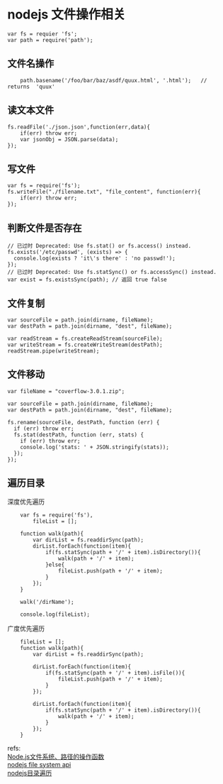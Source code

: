 # nodejs 文件操作相关
```
var fs = requier 'fs';
var path = require('path');
```

## 文件名操作
```
    path.basename('/foo/bar/baz/asdf/quux.html', '.html');   // returns  'quux'
```
## 读文本文件

	fs.readFile('./json.json',function(err,data){
	    if(err) throw err;
	    var jsonObj = JSON.parse(data);
	});
## 写文件

	var fs = require('fs');
	fs.writeFile("./filename.txt", "file_content", function(err){
		if(err) throw err;
	});
## 判断文件是否存在

	// 已过时 Deprecated: Use fs.stat() or fs.access() instead.
	fs.exists('/etc/passwd', (exists) => {
	  console.log(exists ? 'it\'s there' : 'no passwd!');
	});
	// 已过时 Deprecated: Use fs.statSync() or fs.accessSync() instead.
	var exist = fs.existsSync(path); // 返回 true false
## 文件复制

    var sourceFile = path.join(dirname, fileName);
    var destPath = path.join(dirname, "dest", fileName);

    var readStream = fs.createReadStream(sourceFile);
    var writeStream = fs.createWriteStream(destPath);
    readStream.pipe(writeStream);
## 文件移动

    var fileName = "coverflow-3.0.1.zip";

    var sourceFile = path.join(dirname, fileName);
    var destPath = path.join(dirname, "dest", fileName);

    fs.rename(sourceFile, destPath, function (err) {
      if (err) throw err;
      fs.stat(destPath, function (err, stats) {
        if (err) throw err;
        console.log('stats: ' + JSON.stringify(stats));
      });
    });
## 遍历目录
深度优先遍历

		var fs = require('fs'),  
		    fileList = [];

		function walk(path){  
		    var dirList = fs.readdirSync(path);
		    dirList.forEach(function(item){
		        if(fs.statSync(path + '/' + item).isDirectory()){
		            walk(path + '/' + item);
		        }else{
		            fileList.push(path + '/' + item);
		        }
		    });
		}

		walk('/dirName');

		console.log(fileList); 

广度优先遍历

		fileList = [];
		function walk(path){  
		    var dirList = fs.readdirSync(path);

		    dirList.forEach(function(item){
		        if(fs.statSync(path + '/' + item).isFile()){
		            fileList.push(path + '/' + item);
		        }
		    });

		    dirList.forEach(function(item){
		        if(fs.statSync(path + '/' + item).isDirectory()){
		            walk(path + '/' + item);
		        }
		    });
		}		

refs:  
[Node.js文件系统、路径的操作函数](http://www.cnblogs.com/gaojun/p/4159488.html#_Toc406152888)  
[nodejs file system api](https://nodejs.org/api/fs.html)  
[nodejs目录遍历](https://swordair.com/directory-traversal-in-nodejs/)  
